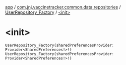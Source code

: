 [app](../../index.md) / [com.jnj.vaccinetracker.common.data.repositories](../index.md) / [UserRepository_Factory](index.md) / [&lt;init&gt;](./-init-.md)

# &lt;init&gt;

`UserRepository_Factory(sharedPreferencesProvider: Provider<SharedPreferences!>!)`
`UserRepository_Factory(sharedPreferencesProvider: Provider<SharedPreferences!>!)`
